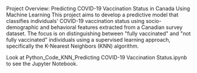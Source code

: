 Project Overview: Predicting COVID-19 Vaccination Status in Canada Using Machine Learning
This project aims to develop a predictive model that classifies individuals' COVID-19 vaccination status using socio-demographic and behavioral features extracted from a Canadian survey dataset. The focus is on distinguishing between "fully vaccinated" and "not fully vaccinated" individuals using a supervised learning approach, specifically the K-Nearest Neighbors (KNN) algorithm.

Look at Python_Code_KNN_Predicting COVID-19 Vaccination Status.ipynb to see the Jupyter Notebook.
